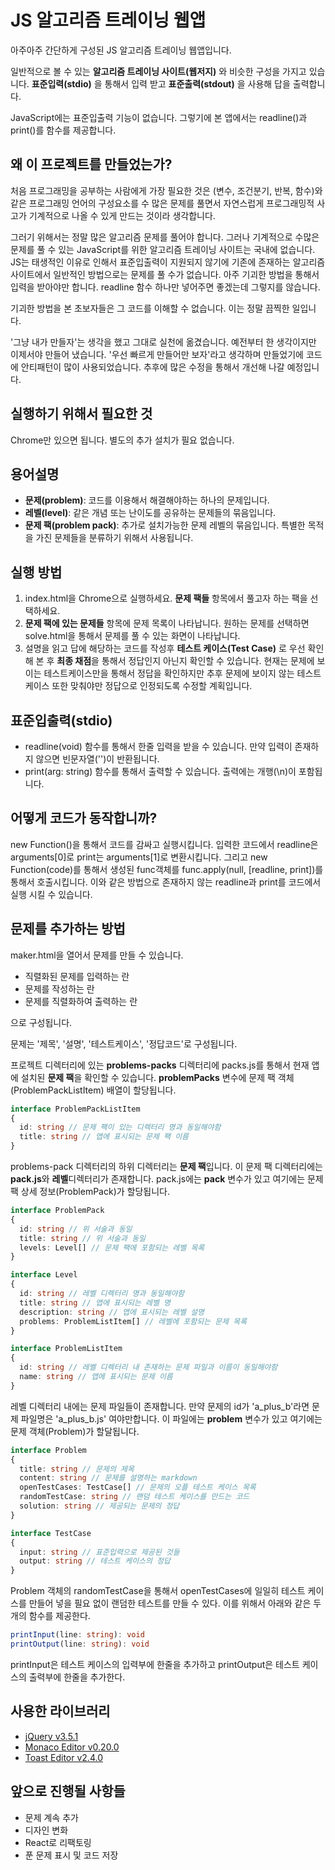 # JS 알고리즘 트레이닝 웹앱

아주아주 간단하게 구성된 JS 알고리즘 트레이닝 웹앱입니다.

일반적으로 볼 수 있는 **알고리즘 트레이닝 사이트(웹저지)** 와 비슷한 구성을 가지고 있습니다. **표준입력(stdio)** 을 통해서 입력 받고 **표준출력(stdout)** 을 사용해 답을 출력합니다.

JavaScript에는 표준입출력 기능이 없습니다. 그렇기에 본 앱에서는 readline()과 print()를 함수를 제공합니다.

## 왜 이 프로젝트를 만들었는가?

처음 프로그래밍을 공부하는 사람에게 가장 필요한 것은 (변수, 조건분기, 반복, 함수)와 같은 프로그래밍 언어의 구성요소를 수 많은 문제를 풀면서 자연스럽게 프로그래밍적 사고가 기계적으로 나올 수 있게 만드는 것이라 생각합니다.

그러기 위해서는 정말 많은 알고리즘 문제를 풀어야 합니다. 그러나 기계적으로 수많은 문제를 풀 수 있는 JavaScript를 위한 알고리즘 트레이닝 사이트는 국내에 없습니다. JS는 태생적인 이유로 인해서 표준입출력이 지원되지 않기에 기존에 존재하는 알고리즘 사이트에서 일반적인 방법으로는 문제를 풀 수가 없습니다. 아주 기괴한 방법을 통해서 입력을 받아야만 합니다. readline 함수 하나만 넣어주면 좋겠는데 그렇지를 않습니다.

기괴한 방법을 본 초보자들은 그 코드를 이해할 수 없습니다. 이는 정말 끔찍한 일입니다.

'그냥 내가 만들자'는 생각을 했고 그대로 실천에 옮겼습니다. 예전부터 한 생각이지만 이제서야 만들어 냈습니다. '우선 빠르게 만들어만 보자'라고 생각하며 만들었기에 코드에 안티패턴이 많이 사용되었습니다. 추후에 많은 수정을 통해서 개선해 나갈 예정입니다.

## 실행하기 위해서 필요한 것

Chrome만 있으면 됩니다. 별도의 추가 설치가 필요 없습니다.

## 용어설명

- **문제(problem)**: 코드를 이용해서 해결해야하는 하나의 문제입니다.
- **레벨(level)**: 같은 개념 또는 난이도를 공유하는 문제들의 묶음입니다.
- **문제 팩(problem pack)**: 추가로 설치가능한 문제 레벨의 묶음입니다. 특별한 목적을 가진 문제들을 분류하기 위해서 사용됩니다.

## 실행 방법

1. index.html을 Chrome으로 실행하세요. **문제 팩들** 항목에서 풀고자 하는 팩을 선택하세요.
2. **문제 팩에 있는 문제들** 항목에 문제 목록이 나타납니다. 원하는 문제를 선택하면 solve.html을 통해서 문제를 풀 수 있는 화면이 나타납니다.
3. 설명을 읽고 답에 해당하는 코드를 작성후 **테스트 케이스(Test Case)** 로 우선 확인해 본 후 **최종 채점**을 통해서 정답인지 아닌지 확인할 수 있습니다. 현재는 문제에 보이는 테스트케이스만을 통해서 정답을 확인하지만 추후 문제에 보이지 않는 테스트 케이스 또한 맞춰야만 정답으로 인정되도록 수정할 계획입니다.

## 표준입출력(stdio)

- readline(void) 함수를 통해서 한줄 입력을 받을 수 있습니다. 만약 입력이 존재하지 않으면 빈문자열('')이 반환됩니다.
- print(arg: string) 함수를 통해서 출력할 수 있습니다. 출력에는 개행(\n)이 포함됩니다.

## 어떻게 코드가 동작합니까?

new Function()을 통해서 코드를 감싸고 실행시킵니다. 입력한 코드에서 readline은 arguments[0]로 print는 arguments[1]로 변환시킵니다. 그리고 new Function(code)를 통해서 생성된 func객체를 func.apply(null, [readline, print])를 통해서 호출시킵니다. 이와 같은 방법으로 존재하지 않는 readline과 print를 코드에서 실행 시킬 수 있습니다.


## 문제를 추가하는 방법

maker.html을 열어서 문제를 만들 수 있습니다.

- 직렬화된 문제를 입력하는 란
- 문제를 작성하는 란
- 문제를 직렬화하여 출력하는 란

으로 구성됩니다.

문제는 '제목', '설명', '테스트케이스', '정답코드'로 구성됩니다.

프로젝트 디렉터리에 있는 **problems-packs** 디렉터리에 packs.js를 통해서 현재 앱에 설치된 **문제 팩**을 확인할 수 있습니다. **problemPacks** 변수에 문제 팩 객체(ProblemPackListItem) 배열이 할당됩니다.

``` typescript
interface ProblemPackListItem
{
  id: string // 문제 팩이 있는 디렉터리 명과 동일해야함
  title: string // 앱에 표시되는 문제 팩 이름
}
```

problems-pack 디렉터리의 하위 디렉터리는 **문제 팩**입니다. 이 문제 팩 디렉터리에는 **pack.js**와 **레벨**디렉터리가 존재합니다. pack.js에는 **pack** 변수가 있고 여기에는 문제 팩 상세 정보(ProblemPack)가 할당됩니다.

``` typescript
interface ProblemPack
{
  id: string // 위 서술과 동일
  title: string // 위 서술과 동일
  levels: Level[] // 문제 팩에 포함되는 레벨 목록
}

interface Level
{
  id: string // 레벨 디렉터리 명과 동일해야함
  title: string // 앱에 표시되는 레벨 명
  description: string // 앱에 표시되는 레벨 설명
  problems: ProblemListItem[] // 레벨에 포함되는 문제 목록
}

interface ProblemListItem
{
  id: string // 레벨 디렉터리 내 존재하는 문제 파일과 이름이 동일해야함
  name: string // 앱에 표시되는 문제 이름
}
```

레벨 디렉터리 내에는 문제 파일들이 존재합니다. 만약 문제의 id가 'a_plus_b'라면 문제 파일명은 'a_plus_b.js' 여야만합니다. 이 파일에는 **problem** 변수가 있고 여기에는 문제 객체(Problem)가 할달됩니다.

``` typescript
interface Problem
{
  title: string // 문제의 제목
  content: string // 문제를 설명하는 markdown
  openTestCases: TestCase[] // 문제의 오플 테스트 케이스 목록
  randomTestCase: string // 랜덤 테스트 케이스를 만드는 코드
  solution: string // 제공되는 문제의 정답
}

interface TestCase
{
  input: string // 표준입력으로 제공된 것들
  output: string // 테스트 케이스의 정답
}
```

Problem 객체의 randomTestCase을 통해서 openTestCases에 일일히 테스트 케이스를 만들어 넣을 필요 없이 랜덤한 테스트를 만들 수 있다. 이를 위해서 아래와 같은 두개의 함수를 제공한다.

``` typescript
printInput(line: string): void
printOutput(line: string): void
```

printInput은 테스트 케이스의 입력부에 한줄을 추가하고 printOutput은 테스트 케이스의 출력부에 한줄을 추가한다.

## 사용한 라이브러리

- [jQuery v3.5.1](https://jquery.com/)
- [Monaco Editor v0.20.0](https://microsoft.github.io/monaco-editor/)
- [Toast Editor v2.4.0](https://ui.toast.com/tui-editor/)

## 앞으로 진행될 사항들

- 문제 계속 추가
- 디자인 변화
- React로 리팩토링
- 푼 문제 표시 및 코드 저장